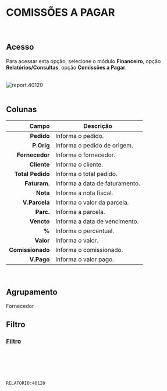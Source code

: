 # COMISSÕES A PAGAR
<br>

## Acesso
Para acessar esta opção, selecione o módulo **Financeiro**, opção **Relatórios/Consultas**, opção **Comissões a Pagar**.
<br>
<br>

![report.40120](https://raw.githubusercontent.com/netforcews/docs-siscom/master/relatorios/imagens/report.40120.png)
<br>
<br>

## Colunas
Campo | Descrição
--:|---
**Pedido** | Informa o pedido.
**P.Orig** | Informa o pedido de origem.
**Fornecedor** | Informa o fornecedor.
**Cliente** | Informa o cliente.
**Total Pedido** | Informa o total pedido.
**Faturam.** | Informa a data de faturamento.
**Nota** | Informa a nota fiscal.
**V.Parcela** | Informa o valor da parcela.
**Parc.** | Informa a parcela.
**Vencto** | Informa a data de vencimento.
**%** | Informa o percentual.
**Valor** | Informa o valor.
**Comissionado** | Informa o comissionado.
**V.Pago** | Informa o valor pago.
<br>

## Agrupamento
Fornecedor
<br>

## Filtro
### [Filtro](/geral/rep-filtro-fin-pagar.md)
<br>
<br>
<br>
<br>

```RELATORIO:40120```

